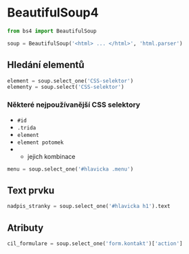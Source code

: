 # BeautifulSoup4

```python
from bs4 import BeautifulSoup

soup = BeautifulSoup('<html> ... </html>', 'html.parser')
```

## Hledání elementů

```python
element = soup.select_one('CSS-selektor')
elementy = soup.select('CSS-selektor')
```

### Některé nejpoužívanější CSS selektory

- `#id`
- `.trida`
- `element`
- `element potomek`
- + jejich kombinace

```python
menu = soup.select_one('#hlavicka .menu')
```

## Text prvku

```python
nadpis_stranky = soup.select_one('#hlavicka h1').text
```

## Atributy

```python
cil_formulare = soup.select_one('form.kontakt')['action']
```
